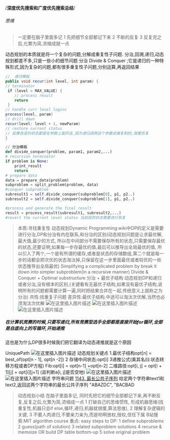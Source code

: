 /****************深度优先搜索和广度优先搜索总结****************/
###### 思维
> 一定要在脑子里面多记
> 1 先把细节全部都记下来
> 2 不断的反复
> 3 反复完之后,化繁为简,浓缩成就一点



 动态规划的本质就是将一个复杂的问题,分解成重复性子问题.
  分治,回溯,递归,动态规划都差不多,只是一些小的细节问题
 分治 Divide & Conquer ;它是递归的一种特殊形式,因为复杂的问题,都有很多重复性子问题,分别运算,再返回结果

 

```java
//  递归模板
public void recur(int level, int param) {
// terminator
 if (level > MAX_VALUE) {
 	// process result
 	return
 }
// handle curr level loginc
process(level, param)
// drill down
recur(level: level + 1, newParam)
// restore current status
// 如果改变的状态都是在参数上面的话,因为递归调用这个参数会被复制的,就要恢复
}
```

```python
// 分治模板
def divide_conquer(problem, param1, param2,...)
# recursion terminator
if problem is None:
	print_result
	return
# prepare data
data = prepare_data(problem)
subproblem = split_problem(problem, data)
#conquer subproblem
subresult1 = self.divide_conquer(subproblem[0], p1, p2..)
subresult2 = self.divide_conquer(subproblem[1], p1, p2..)

#process and generate the final result
result = process_result(subresult1, subresult2,...)
#revert the current level states 当前层的状态需要进行恢复
```

> 本质:寻找重复性
> 动态规划Dynamic Programming:wiki中DP的定义是需要进行分治,DP和分治有内在联系,和分治的区别(动态规划问题是让求最优解,最大值,最少的方式, 所以在中间部分不需要保存所有的状态,只需要保存最优的状态,还要证明,如果每一步存最优的值,最后可以推导出全局最优的值, 所以引入了两个,一个是有所谓的缓存,或者是状态的存储数组,第二个就是每一步的话都会把次优的状态淘汰掉,只保留在这一步里面最优或者较优的一些状态推导出全局最优)
> Simplifying a complicated problem by break it down into simpler subproblem(in a recursive manner)
> Divide & Conquer + Optimal substructure 分治 + 最优子结构
>  动态规划DP和递归或者分治,没有根本的区别,(关键看有无最优子结构,如果没有最优子结构,说明所有的问题都需要计算一遍,同时把结果合并在一起,传统意义上就称之为分治)
>  共性:找重复子问题
>  差异性:最优子结构,中途可以淘汰次优解,当然也必须淘汰次优解
![在这里插入图片描述](https://img-blog.csdnimg.cn/20200712143456590.png?x-oss-process=image/watermark,type_ZmFuZ3poZW5naGVpdGk,shadow_10,text_aHR0cHM6Ly9ibG9nLmNzZG4ubmV0L3UwMTI1ODE3NjA=,size_16,color_FFFFFF,t_70)
![在这里插入图片描述](https://img-blog.csdnimg.cn/20200712143509533.png?x-oss-process=image/watermark,type_ZmFuZ3poZW5naGVpdGk,shadow_10,text_aHR0cHM6Ly9ibG9nLmNzZG4ubmV0L3UwMTI1ODE3NjA=,size_16,color_FFFFFF,t_70)
![在这里插入图片描述](https://img-blog.csdnimg.cn/20200712143655402.png?x-oss-process=image/watermark,type_ZmFuZ3poZW5naGVpdGk,shadow_10,text_aHR0cHM6Ly9ibG9nLmNzZG4ubmV0L3UwMTI1ODE3NjA=,size_16,color_FFFFFF,t_70)

##### 在计算机竞赛的时候,只要写递归,所有竞赛型选手全部都是直接开始for循环,全部是自底向上的写循环,开始递推
这也是为什么DP很多时候我们把它翻译为动态递推就是这个原因

UniquePath
![在这里插入图片描述](https://img-blog.csdnimg.cn/20200712144907816.png?x-oss-process=image/watermark,type_ZmFuZ3poZW5naGVpdGk,shadow_10,text_aHR0cHM6Ly9ibG9nLmNzZG4ubmV0L3UwMTI1ODE3NjA=,size_16,color_FFFFFF,t_70)
动态规划关键点
1.最优子结构opt[n] = best_of(opt[n - 1], opt[n -2])
2 存储中间状态:opt[i]
3递推公式(美其名曰:状态转移方程或者DP方程)
Fib:opt[i] = opt[n-1] +opt[n-2]
二维路径:opt[i, j] = opt[i + 1][j] + opt[i][j+1] (且判断a[i, j]是否空地)
![在这里插入图片描述](https://img-blog.csdnimg.cn/20200712150422597.png?x-oss-process=image/watermark,type_ZmFuZ3poZW5naGVpdGk,shadow_10,text_aHR0cHM6Ly9ibG9nLmNzZG4ubmV0L3UwMTI1ODE3NjA=,size_16,color_FFFFFF,t_70)
![在这里插入图片描述](https://img-blog.csdnimg.cn/20200712150428131.png?x-oss-process=image/watermark,type_ZmFuZ3poZW5naGVpdGk,shadow_10,text_aHR0cHM6Ly9ibG9nLmNzZG4ubmV0L3UwMTI1ODE3NjA=,size_16,color_FFFFFF,t_70)
字符串问题
[1143. 最长公共子序列](https://leetcode-cn.com/problems/longest-common-subsequence/)
给定两个字符串text1和text2,返回这两个字符串的最长公共子序列
"ABAZDC", "BACBAD
 
> 动态规划小结
> 在脑子里面多记, 同时先把它的细节全部都记下来,再不断反复,反复之后,化繁为简,浓缩成一点
> 1 打破自己的思维惯性, 形成机器思维(找重复性,机器只会if else,循环,递归,机器就很傻,算法思维),
>  2 理解复杂逻辑的关键,
>  3  不要人肉递归,不要亲力亲为,而是哟啊放权,授权,信任下属
>  B站搜索:MIT algorithm course 
重点:
easy steps to DP:
1 define subproblems
2 guess(path of solution)
3 related subproblem solutions
4 recurse & memoize OR  build DP table bottom-up
5 solve original problem